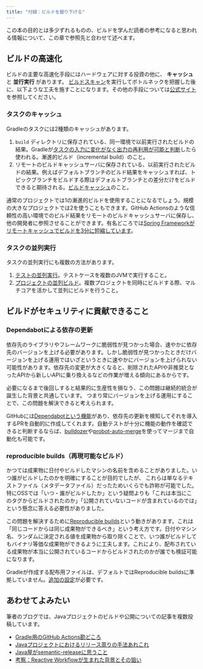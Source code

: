 ```yaml
---
title: "付録：ビルドを掘り下げる"
---
```

この本の目的とは多少ずれるものの、ビルドを学んだ読者の参考になると思われる情報について、この章で参照先と合わせて述べます。

## ビルドの高速化

ビルドの主要な高速化手段にはハードウェアに対する投資の他に、 **キャッシュ** と **並行実行** があります。
[ビルドスキャン](https://gradle.com/build-scans)を実行してボトルネックを把握した後に、以下ような工夫を施すことになります。その他の手段については[公式サイト](https://guides.gradle.org/performance/)を参照してください。

### タスクのキャッシュ

Gradleのタスクには2種類のキャッシュがあります。

1. `build` ディレクトリに保存されている、同一環境で以前実行されたビルドの結果。Gradleが[タスクの入力に変化がなく出力の再利用が可能と判断](https://docs.gradle.org/current/userguide/more_about_tasks.html#sec:up_to_date_checks)したら使われる。漸進的ビルド（incremental build）のこと。
2. リモートのビルドキャッシュサーバに保存されている、以前実行されたビルドの結果。例えばデフォルトブランチのビルド結果をキャッシュすれば、トピックブランチをビルドする際はデフォルトブランチとの差分だけをビルドできると期待される。[ビルドキャッシュ](https://docs.gradle.org/current/userguide/build_cache.html#build_cache)のこと。

通常のプロジェクトでは1の漸進的ビルドを使用することになるでしょう。規模の大きなプロジェクトでは2を使うこともできます。GitHub Actionsのような信頼性の高い環境でのビルド結果をリモートのビルドキャッシュサーバに保存し、他の開発者に参照させることができます。有名どころでは[Spring Frameworkがリモートキャッシュでビルドを3分に短縮しています](https://spring.io/blog/2020/06/08/migrating-spring-boot-s-build-to-gradle)。


### タスクの並列実行

タスクの並列実行にも複数の方法があります。

1. [テストの並列実行](https://guides.gradle.org/performance/#parallel_test_execution)。テストケースを複数のJVMで実行すること。
2. [プロジェクトの並列ビルド](https://docs.gradle.org/current/userguide/multi_project_builds.html#sec:parallel_execution)。複数プロジェクトを同時にビルドする際、マルチコアを活かして並列にビルドを行うこと。

## ビルドがセキュリティに貢献できること
### Dependabotによる依存の更新
依存先のライブラリやフレームワークに脆弱性が見つかった場合、速やかに依存先のバージョンを上げる必要があります。しかし脆弱性が見つかったときだけバージョンを上げる運用ではいざというときに速やかにバージョンを上げられない可能性があります。依存先の変更が大きくなると、削除されたAPIや非推奨となったAPIから新しいAPIに乗り換えるなどの作業が増える傾向にあるからです。

必要になるまで後回しすると結果的に生産性を損なう、この問題は継続的統合が誕生した背景と共通しています。
つまり常にバージョンを上げる運用にすることで、この問題を解決できると考えられます。

GitHubには[Dependabotという機能](https://github.com/features/security)があり、依存先の更新を検知してそれを導入するPRを自動的に作成してくれます。自動テストが十分に機能の動作を確認できると判断するならば、[bulldozer](https://github.com/palantir/bulldozer)や[probot-auto-merge](https://github.com/bobvanderlinden/probot-auto-merge)を使ってマージまで自動化も可能です。

### reproducible builds（再現可能なビルド）
かつては成果物に日付やビルドしたマシンの名前を含めることがありました。いつ誰がビルドしたのかを明確にすることが目的でしたが、
これらは単なるテキストファイル（メタデータファイル）だったためいくらでも詐称が可能でした。特にOSSでは「いつ・誰がビルドしたか」という疑問よりも「これは本当にこのタグからビルドされたのか」「公開されていないコードが含まれているのでは」という懸念に答える必要性がありました。

この問題を解決するために[Reproducible builds](https://reproducible-builds.org/)という動きがあります。これは「同じコードからは同じ成果物ができるべき」という考え方です。日付やマシン名、ランダムに決定される値を成果物から取り除くことで、いつ誰がビルドしてもバイナリ等価な成果物ができるように工夫します。これにより、配布されている成果物が本当に公開されているコードからビルドされたのかが誰でも検証可能になります。

Gradleが作成する配布用ファイルは、デフォルトではReproducible buildsに準拠していません。[追加の設定](https://docs.gradle.org/current/userguide/working_with_files.html#sec:reproducible_archives)が必要です。


## あわせてよみたい
筆者のブログでは、Javaプロジェクトのビルドや公開についての記事を複数投稿しています。

<!-- textlint-disable -->

* [Gradle用のGitHub Actions勘どころ](https://blog.kengo-toda.jp/entry/2019/09/14/000807)
* [Javaプロジェクトにおけるリリース周りの手法あれこれ](https://blog.kengo-toda.jp/entry/2019/11/29/131224)
* [Java屋がsemantic-releaseに思うこと](https://blog.kengo-toda.jp/entry/2019/03/13/231717)
* [考察：Reactive Workflowが生まれた背景とその狙い](https://blog.kengo-toda.jp/entry/2020/02/29/022836)

<!-- textlint-enable -->
